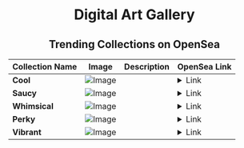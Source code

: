 <div align="center">

# Digital Art Gallery

## Trending Collections on OpenSea

| Collection Name                       | Image                                                                                     | Description                       | OpenSea Link                                                                                          |
|---------------------------------------|-------------------------------------------------------------------------------------------|-----------------------------------|--------------------------------------------------------------------------------------------------------|
| **Cool** | ![Image](https://i.seadn.io/s/raw/files/9e06e1e3226ee6ed0f5dbf16fb94ff0a.jpg?w=500&auto=format?w=200&auto=format) |  | <details><summary>Link</summary>[Cool](https://opensea.io/collection/cool-1024)</details> |
| **Saucy** | ![Image](https://i.seadn.io/s/raw/files/41adb1265e489ba4fd9eedb361cefd5b.jpg?w=500&auto=format?w=200&auto=format) |  | <details><summary>Link</summary>[Saucy](https://opensea.io/collection/saucy-487)</details> |
| **Whimsical** | ![Image](https://i.seadn.io/s/raw/files/85d976aabc8ebad962facf6c9c157c95.jpg?w=500&auto=format?w=200&auto=format) |  | <details><summary>Link</summary>[Whimsical](https://opensea.io/collection/whimsical-218)</details> |
| **Perky** | ![Image](https://i.seadn.io/s/raw/files/0cf7f2719ac6620651c4a9fb4f8b4282.jpg?w=500&auto=format?w=200&auto=format) |  | <details><summary>Link</summary>[Perky](https://opensea.io/collection/perky-1060)</details> |
| **Vibrant** | ![Image](https://i.seadn.io/s/raw/files/72ab84e73bc09ff5378076d0203a1485.jpg?w=500&auto=format?w=200&auto=format) |  | <details><summary>Link</summary>[Vibrant](https://opensea.io/collection/vibrant-536)</details> |

</div>